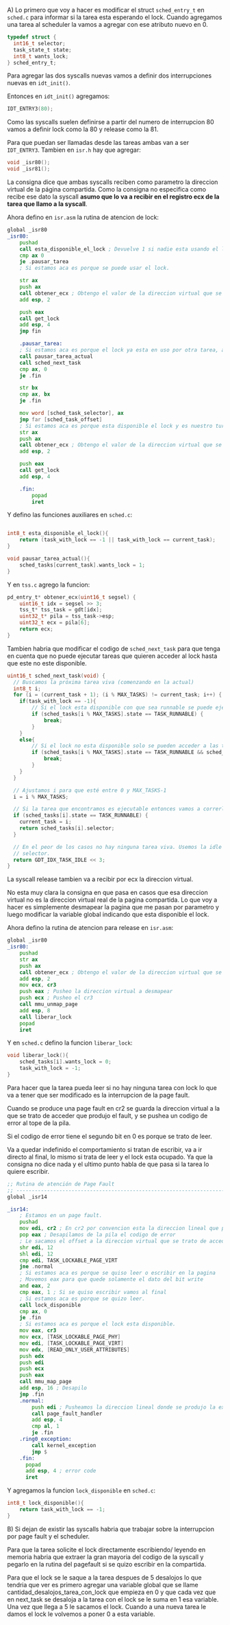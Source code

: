 A) Lo primero que voy a hacer es modificar el struct `sched_entry_t` en `sched.c` para informar si la tarea esta esperando el lock. Cuando agregamos una tarea al scheduler la vamos a agregar con ese atributo nuevo en 0. 

```c
typedef struct {
  int16_t selector;
  task_state_t state;
  int8_t wants_lock;
} sched_entry_t;
```

Para agregar las dos syscalls nuevas vamos a definir dos interrupciones nuevas en `idt_init()`.

Entonces en `idt_init()` agregamos: 

```c
IDT_ENTRY3(80);
```

Como las syscalls suelen definirse a partir del numero de interrupcion 80 vamos a definir lock como la 80 y release como la 81.

Para que puedan ser llamadas desde las tareas ambas van a ser `IDT_ENTRY3`. Tambien en `isr.h` hay que agregar:

```h
void _isr80();
void _isr81();
```

La consigna dice que ambas syscalls reciben como parametro la direccion virtual de la página compartida. Como la consigna no especifica como recibe ese dato la syscall __asumo que lo va a recibir en el registro ecx de la tarea que llamo a la syscall__.

Ahora defino en `isr.asm` la rutina de atencion de lock:

```asm
global _isr80
_isr80:
    pushad
    call esta_disponible_el_lock ; Devuelve 1 si nadie esta usando el lock o si el que lo usa es la tarea actual. Si el que lo usa es la tarea actual tambien se va a volver a mapear (preguntar lo de volver a mapear)
    cmp ax 0
    je .pausar_tarea
    ; Si estamos aca es porque se puede usar el lock.

    str ax
    push ax
    call obtener_ecx ; Obtengo el valor de la direccion virtual que se quiere acceder
    add esp, 2

    push eax
    call get_lock
    add esp, 4
    jmp fin

    .pausar_tarea:
    ; Si estamos aca es porque el lock ya esta en uso por otra tarea, asi que tenemos que pausar la tarea, pedirle al scheduler la siguiente tarea y saltar a esa tarea
    call pausar_tarea_actual
    call sched_next_task
    cmp ax, 0
    je .fin

    str bx
    cmp ax, bx
    je .fin

    mov word [sched_task_selector], ax
    jmp far [sched_task_offset] 
    ; Si estamos aca es porque esta disponible el lock y es nuestro turno de agarrarlo. 
    str ax
    push ax
    call obtener_ecx ; Obtengo el valor de la direccion virtual que se quiere acceder
    add esp, 2

    push eax
    call get_lock
    add esp, 4

    .fin:
        popad
        iret
```

Y defino las funciones auxiliares en `sched.c`:

```c

int8_t esta_disponible_el_lock(){
    return (task_with_lock == -1 || task_with_lock == current_task);
}

void pausar_tarea_actual(){
    sched_tasks[current_task].wants_lock = 1;
}

```

Y en `tss.c` agrego la funcion:
```c
pd_entry_t* obtener_ecx(uint16_t segsel) {
    uint16_t idx = segsel >> 3;
    tss_t* tss_task = gdt[idx];
    uint32_t* pila = tss_task->esp;
    uint32_t ecx = pila[6];
    return ecx;
}
```

Tambien habria que modificar el codigo de `sched_next_task` para que tenga en cuenta que no puede ejecutar tareas que quieren acceder al lock hasta que este no este disponible. 

```c
uint16_t sched_next_task(void) {
  // Buscamos la próxima tarea viva (comenzando en la actual)
  int8_t i;
  for (i = (current_task + 1); (i % MAX_TASKS) != current_task; i++) {
    if(task_with_lock == -1){
        // Si el lock esta disponible con que sea runnable se puede ejecutar
        if (sched_tasks[i % MAX_TASKS].state == TASK_RUNNABLE) {
            break;
        }
    }
    else{
        // Si el lock no esta disponible solo se pueden acceder a las tareas que no lo solicitaron
        if (sched_tasks[i % MAX_TASKS].state == TASK_RUNNABLE && sched_tasks[i % MAX_TASKS].wants_lock == 0) {
            break;
        }
    }
  }

  // Ajustamos i para que esté entre 0 y MAX_TASKS-1
  i = i % MAX_TASKS;

  // Si la tarea que encontramos es ejecutable entonces vamos a correrla.
  if (sched_tasks[i].state == TASK_RUNNABLE) {
    current_task = i;
    return sched_tasks[i].selector;
  }

  // En el peor de los casos no hay ninguna tarea viva. Usemos la idle como
  // selector.
  return GDT_IDX_TASK_IDLE << 3;
}
```
La syscall release tambien va a recibir por ecx la direccion virtual.

No esta muy clara la consigna en que pasa en casos que esa direccion virtual no es la direccion virtual real de la pagina compartida. Lo que voy a hacer es simplemente desmapear la pagina que me pasan por parametro y luego modificar la variable global indicando que esta disponible el lock. 

Ahora defino la rutina de atencion para release en `isr.asm`:

```asm
global _isr80
_isr80:
    pushad
    str ax
    push ax
    call obtener_ecx ; Obtengo el valor de la direccion virtual que se quiere desmapear
    add esp, 2
    mov ecx, cr3
    push eax ; Pusheo la direccion virtual a desmapear
    push ecx ; Pusheo el cr3
    call mmu_unmap_page 
    add esp, 8
    call liberar_lock
    popad
    iret
```

Y en `sched.c` defino la funcion `liberar_lock`:

```c
void liberar_lock(){
    sched_tasks[i].wants_lock = 0;
    task_with_lock = -1;
}
```

Para hacer que la tarea pueda leer si no hay ninguna tarea con lock lo que va a tener que ser modificado es la interrupcion de la page fault. 

Cuando se produce una page fault en cr2 se guarda la direccion virtual a la que se trato de acceder que produjo el fault, y se pushea un codigo de error al tope de la pila. 

Si el codigo de error tiene el segundo bit en 0 es porque se trato de leer. 

Va a quedar indefinido el comportamiento si tratan de escribir, va a ir directo al final, lo mismo si trata de leer y el lock esta ocupado. Ya que la consigna no dice nada y el ultimo punto habla de que pasa si la tarea lo quiere escribir. 

```asm
;; Rutina de atención de Page Fault
;; -------------------------------------------------------------------------- ;;
global _isr14

_isr14:
	; Estamos en un page fault.
	pushad 
    mov edi, cr2 ; En cr2 por convencion esta la direccion lineal que produjo el fault
    pop eax ; Desapilamos de la pila el codigo de error 
    ; Le sacamos el offset a la direccion virtual que se trato de acceder para solo comparar la base de la pagina
    shr edi, 12
    shl edi, 12
    cmp edi, TASK_LOCKABLE_PAGE_VIRT
    jne .normal
    ; Si estamos aca es porque se quiso leer o escribir en la pagina 
    ; Movemos eax para que quede solamente el dato del bit write
    and eax, 2
    cmp eax, 1 ; Si se quiso escribir vamos al final
    ; Si estamos aca es porque se quizo leer. 
    call lock_disponible
    cmp ax, 0
    je .fin
    ; Si estamos aca es porque el lock esta disponible.
    mov eax, cr3
    mov ecx, [TASK_LOCKABLE_PAGE_PHY]
    mov edi, [TASK_LOCKABLE_PAGE_VIRT]
    mov edx, [READ_ONLY_USER_ATTRIBUTES]
    push edx
    push edi
    push ecx 
    push eax
    call mmu_map_page
    add esp, 16 ; Desapilo
    jmp .fin
    .normal: 
        push edi ; Pusheamos la direccion lineal donde se produjo la excepcion
        call page_fault_handler
        add esp, 4
        cmp al, 1
        je .fin
    .ring0_exception:
        call kernel_exception
        jmp $
    .fin:
      popad
      add esp, 4 ; error code 
      iret
```

Y agregamos la funcion `lock_disponible` en `sched.c`: 

```c
int8_t lock_disponible(){
    return task_with_lock == -1;
}
```

B) Si dejan de existir las syscalls habria que trabajar sobre la interrupcion por page fault y el scheduler. 

Para que la tarea solicite el lock directamente escribiendo/ leyendo en memoria habria que extraer la gran mayoria del codigo de la syscall y pegarlo en la rutina del pagefault si se quizo escribir en la compartida. 

Para que el lock se le saque a la tarea despues de 5 desalojos lo que tendria que ver es primero agregar una variable global que se llame cantidad_desalojos_tarea_con_lock que empieza en 0 y que cada vez que en next_task se desaloja a la tarea con el lock se le suma en 1 esa variable. Una vez que llega a 5 le sacamos el lock. Cuando a una nueva tarea le damos el lock le volvemos a poner 0 a esta variable. 
